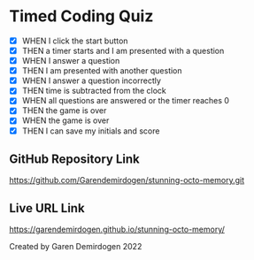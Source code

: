 # Timed Coding Quiz
- [x] WHEN I click the start button
- [x] THEN a timer starts and I am presented with a question
- [x] WHEN I answer a question
- [x] THEN I am presented with another question
- [x] WHEN I answer a question incorrectly
- [x] THEN time is subtracted from the clock
- [x] WHEN all questions are answered or the timer reaches 0
- [x] THEN the game is over
- [x] WHEN the game is over
- [x] THEN I can save my initials and score

## GitHub Repository Link
https://github.com/Garendemirdogen/stunning-octo-memory.git
## Live URL Link
https://garendemirdogen.github.io/stunning-octo-memory/

Created by Garen Demirdogen 2022
